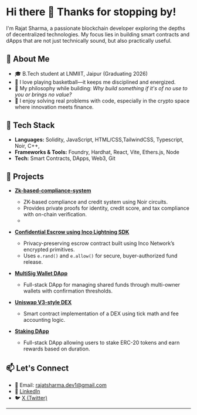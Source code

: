 # Hi there 👋 Thanks for stopping by!

I'm Rajat Sharma, a passionate blockchain developer exploring the depths of decentralized technologies. My focus lies in building smart contracts and dApps that are not just technically sound, but also practically useful.

## 🧠 About Me

- 🎓 B.Tech student at LNMIIT, Jaipur (Graduating 2026)
- 🏀 I love playing basketball—it keeps me disciplined and energized.
- 🧩 My philosophy while building: *Why build something if it's of no use to you or brings no value?*
- 💭 I enjoy solving real problems with code, especially in the crypto space where innovation meets finance.

## 🔧 Tech Stack

- **Languages:** Solidity, JavaScript, HTML/CSS,TailwindCSS, Typescript, Noir, C++, 
- **Frameworks & Tools:** Foundry, Hardhat, React, Vite, Ethers.js, Node
- **Tech:** Smart Contracts, DApps, Web3, Git

## 🚀 Projects

- [**Zk-based-compliance-system**](https://github.com/rajat-sharma-Dev/Zk-based-compliance-system.git)
  - ZK-based compliance and credit system using Noir circuits.
  - Provides private proofs for identity, credit score, and tax compliance with on-chain verification.
  - 
- [**Confidential Escrow using Inco Lightning SDK**](https://github.com/rajat-sharma-Dev/ConfidentialEscrow)
  - Privacy-preserving escrow contract built using Inco Network’s encrypted primitives.
  - Uses `e.rand()` and `e.allow()` for secure, buyer-authorized fund release.
  
- [**MultiSig Wallet DApp**](https://github.com/rajat-sharma-Dev/MultiSigWallet-Dapp)
  - Full-stack DApp for managing shared funds through multi-owner wallets with confirmation thresholds.

- [**Uniswap V3-style DEX**](https://github.com/rajat-sharma-Dev/DEX-DAPP)
  - Smart contract implementation of a DEX using tick math and fee accounting logic.

- [**Staking DApp**](https://github.com/rajat-sharma-Dev/Staking-Dapp)
  - Full-stack DApp allowing users to stake ERC-20 tokens and earn rewards based on duration.

## 📫 Let's Connect

- 📧 Email: [rajatsharma.dev1@gmail.com](mailto:rajatsharma.dev1@gmail.com)
- 💼 [LinkedIn](https://www.linkedin.com/in/rajat-sharma-25659b257/)
- 🐦 [X (Twitter)](https://x.com/Rajat_shrma_)

---

